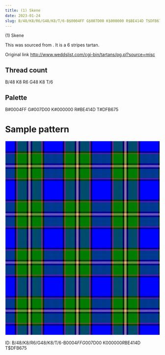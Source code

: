 ```yaml
---
title: (1) Skene
date: 2023-01-24
slug: B/48/K8/R6/G48/K8/T/6-B$0004FF G$007D00 K$000000 R$BE414D T$DFB675
---
```

(1) Skene

This was sourced from <no value>.  It is a 6 stripes tartan.

Original link http://www.weddslist.com/cgi-bin/tartans/pg.pl?source=misc

## Thread count
B/48 K8 R6 G48 K8 T/6

## Palette
B#0004FF G#007D00 K#000000 R#BE414D T#DFB675

# Sample pattern

![Tartan detail](tartan.png "B/48 K8 R6 G48 K8 T/6 tartan")

ID: B/48/K8/R6/G48/K8/T/6-B$0004FF G$007D00 K$000000 R$BE414D T$DFB675
